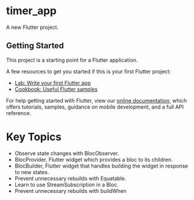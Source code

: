 # timer_app

A new Flutter project.

## Getting Started

This project is a starting point for a Flutter application.

A few resources to get you started if this is your first Flutter project:

- [Lab: Write your first Flutter app](https://flutter.dev/docs/get-started/codelab)
- [Cookbook: Useful Flutter samples](https://flutter.dev/docs/cookbook)

For help getting started with Flutter, view our
[online documentation](https://flutter.dev/docs), which offers tutorials,
samples, guidance on mobile development, and a full API reference.

# Key Topics
- Observe state changes with BlocObserver.
- BlocProvider, Flutter widget which provides a bloc to its children.
- BlocBuilder, Flutter widget that handles building the widget in response to new states.
- Prevent unnecessary rebuilds with Equatable.
- Learn to use StreamSubscription in a Bloc.
- Prevent unnecessary rebuilds with buildWhen